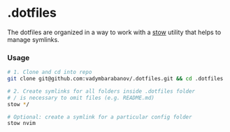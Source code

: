 # .dotfiles

The dotfiles are organized in a way to work with a [stow](https://www.gnu.org/software/stow/) utility that helps to manage symlinks.

### Usage

```sh
# 1. Clone and cd into repo
git clone git@github.com:vadymbarabanov/.dotfiles.git && cd .dotfiles

# 2. Create symlinks for all folders inside .dotfiles folder
# / is necessary to omit files (e.g. README.md)
stow */

# Optional: create a symlink for a particular config folder
stow nvim
```

